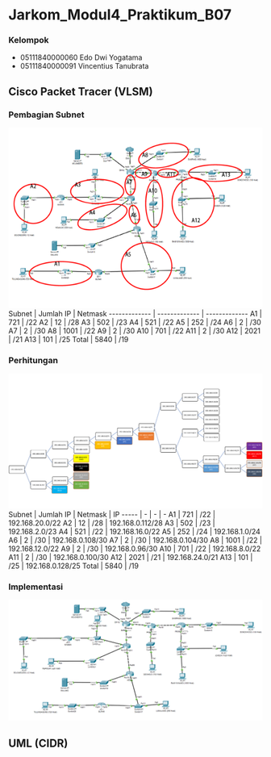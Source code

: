 # Jarkom_Modul4_Praktikum_B07

### Kelompok
* 05111840000060 Edo Dwi Yogatama
* 05111840000091 Vincentius Tanubrata

## Cisco Packet Tracer (VLSM)
### Pembagian Subnet

![Gambar bunderin subnet](images/vlsm_subnet.png)
Subnet  | Jumlah IP | Netmask
------------- | ------------- | ------------- 
A1  | 721   | /22
A2  | 12    | /28
A3  | 502   | /23
A4  | 521   | /22
A5  | 252   | /24
A6  | 2     | /30
A7  | 2     | /30
A8  | 1001  | /22
A9  | 2     | /30
A10 | 701   | /22
A11 | 2     | /30
A12 | 2021  | /21
A13 | 101   | /25
Total | 5840 | /19
### Perhitungan

![Dibagi bagi pake tree](images/vlsm_hirarki.png)
Subnet  | Jumlah IP | Netmask | IP
-----   | -     | -     | -
A1  | 721   | /22   | 192.168.20.0/22
A2  | 12    | /28   | 192.168.0.112/28
A3  | 502   | /23   | 192.168.2.0/23
A4  | 521   | /22   | 192.168.16.0/22
A5  | 252   | /24   | 192.168.1.0/24
A6  | 2     | /30   | 192.168.0.108/30
A7  | 2     | /30   | 192.168.0.104/30
A8  | 1001  | /22   | 192.168.12.0/22
A9  | 2     | /30   | 192.168.0.96/30
A10 | 701   | /22   | 192.168.8.0/22
A11 | 2     | /30   | 192.168.0.100/30
A12 | 2021  | /21   | 192.168.24.0/21
A13 | 101   | /25   | 192.168.0.128/25
Total | 5840 | /19
### Implementasi

![Topology di Cisco Packet Tracer](images/cpt_topology.png)
## UML (CIDR)